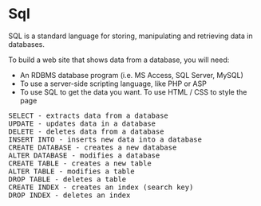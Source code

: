 # Sql
<p> SQL is a standard language for storing, manipulating and retrieving data in databases.</p>
<p> To build a web site that shows data from a database, you will need:</p>
<ul>
<li>An RDBMS database program (i.e. MS Access, SQL Server, MySQL)</li>
<li>To use a server-side scripting language, like PHP or ASP</li>
<li>To use SQL to get the data you want. To use HTML / CSS to style the page</li>
</ul>
<pre>
SELECT - extracts data from a database
UPDATE - updates data in a database
DELETE - deletes data from a database
INSERT INTO - inserts new data into a database
CREATE DATABASE - creates a new database
ALTER DATABASE - modifies a database
CREATE TABLE - creates a new table
ALTER TABLE - modifies a table
DROP TABLE - deletes a table
CREATE INDEX - creates an index (search key)
DROP INDEX - deletes an index
</pre>
